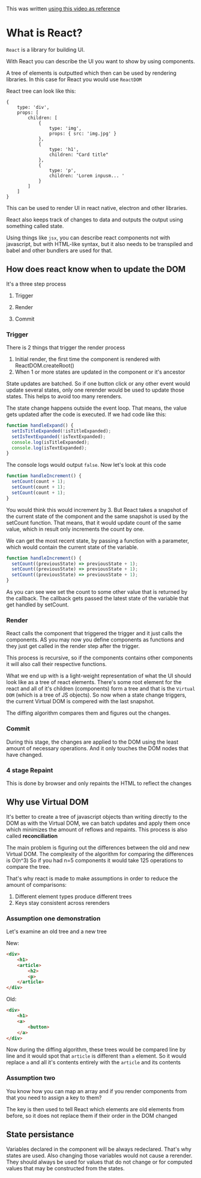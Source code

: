 This was written [using this video as reference](https://www.youtube.com/watch?v=za2FZ8QCE18)

# What is React?

`React` is a library for building UI.

With React you can describe the UI you want to show by using components.

A tree of elements is outputted which then can be used by rendering libraries. In this case for React you would use `ReactDOM`

React tree can look like this:

```tsx
{
    type: 'div',
    props: [
        children: [
            {
                type: 'img',
                props: { src: 'img.jpg' }
            },
            {
                type: 'h1',
                children: "Card title"
            },
            {
                type: 'p',
                children: 'Lorem inpusm... '
            }
        ]
    ]
}
```

This can be used to render UI in react native, electron and other libraries.

React also keeps track of changes to data and outputs the output using something called state.

Using things like `jsx`, you can describe react components not with javascript, but with HTML-like syntax, but it also needs to be transpiled and babel and other bundlers are used for that.

## How does react know when to update the DOM

It's a three step process

1. Trigger

2. Render

3. Commit

### Trigger

There is 2 things that trigger the render process

1. Initial render, the first time the component is rendered with ReactDOM.createRoot()
2. When 1 or more states are updated in the component or it's ancestor

State updates are batched. So if one button click or any other event would update several states, only one rerender would be used to update those states. This helps to avoid too many rerenders.

The state change happens outside the event loop. That means, the value gets updated after the code is executed. If we had code like this:

```js
function handleExpand() {
  setIsTitleExpanded(!isTitleExpanded);
  setIsTextExpanded(!isTextExpanded);
  console.log(isTitleExpanded);
  console.log(isTextExpanded);
}
```

The console logs would output `false`. Now let's look at this code

```js
function handleIncrement() {
  setCount(count + 1);
  setCount(count + 1);
  setCount(count + 1);
}
```

You would think this would increment by 3. But React takes a snapshot of the current state of the component and the same snapshot is used by the setCount function. That means, that it would update count of the same value, which in result only increments the count by one.

We can get the most recent state, by passing a function with a parameter, which would contain the current state of the variable.

```js
function handleIncrement() {
  setCount((previousState) => previousState + 1);
  setCount((previousState) => previousState + 1);
  setCount((previousState) => previousState + 1);
}
```

As you can see wee set the count to some other value that is returned by the callback. The callback gets passed the latest state of the variable that get handled by setCount.

### Render

React calls the component that triggered the trigger and it just calls the components. AS you may now you define components as functions and they just get called in the render step after the trigger.

This process is recursive, so if the components contains other components it will also call their respective functions.

What we end up with is a light-weight representation of what the UI should look like as a tree of react elements. There's some root element for the react and all of it's children (components) form a tree and that is the `Virtual DOM` (which is a tree of JS objects). So now when a state change triggers, the current Virtual DOM is compered with the last snapshot.

The diffing algorithm compares them and figures out the changes.

### Commit

During this stage, the changes are applied to the DOM using the least amount of necessary operations. And it only touches the DOM nodes that have changed.

### 4 stage Repaint

This is done by browser and only repaints the HTML to reflect the changes

## Why use Virtual DOM

It's better to create a tree of javascript objects than writing directly to the DOM as with the Virtual DOM, we can batch updates and apply them once which minimizes the amount of reflows and repaints. This process is also called **reconciliation**

The main problem is figuring out the differences between the old and new Virtual DOM. The complexity of the algorithm for comparing the differences is O(n^3) So if you had n=5 components it would take 125 operations to compare the tree.

That's why react is made to make assumptions in order to reduce the amount of comparisons:

1. Different element types produce different trees
2. Keys stay consistent across rerenders

### Assumption one demonstration

Let's examine an old tree and a new tree

New:

```html
<div>
    <h1>
    <article>
        <h2>
        <p>
    </article>
</div>
```

Old:

```html
<div>
    <h1>
    <a>
        <button>
    </a>
</div>
```

Now during the diffing algorithm, these trees would be compared line by line and it would spot that `article` is different than `a` element. So it would replace `a` and all it's contents entirely with the `article` and its contents

### Assumption two

You know how you can map an array and if you render components from that you need to assign a key to them?

The key is then used to tell React which elements are old elements from before, so it does not replace them if their order in the DOM changed

## State persistance

Variables declared in the component will be always redeclared. That's why states are used. Also changing those variables would not cause a rerender. They should always be used for values that do not change or for computed values that may be constructed from the states.
